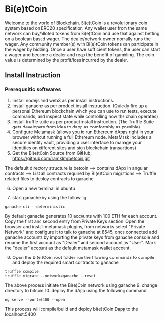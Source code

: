 # Bi(e)tCoin #
Welcome to the world of Blockchain. Bi(e)tCoin is a revolutionary coin system based on ERC20 specification. Any wallet user from the same network can buy/alloted tokens from Bi(e)tCoin and use that against betting on a boolean based wager. The dealer/network owner nomally runs the wager. Any community member(s) with Bi(e)tCoin tokens can participate in the wager by bidding. Once a user have  sufficient tokens, the user can start a wager and become a dealer and reap the benefit of gambling. The coin value is determined by the profit/loss incurred by the dealer.
## Install Instruction ##

 ### Prerequsitic softwares ###
1. Install nodejs and web3 as per install instructions.
2. Install ganache as per product install instruction. (Quickly fire up a personal Ethereum blockchain which you can use to run tests, execute commands, and inspect state while controlling how the chain operates)
3. Install truffle suite as per product install instruction. (The Truffle Suite gets developers from idea to dapp as comfortably as possible)
4. Configure Metamask (allows you to run Ethereum dApps right in your browser without running a full Ethereum node. MetaMask includes a secure identity vault, providing a user interface to manage your identities on different sites and sign blockchain transactions)
5. Get the Bi(e)tCoin Source from GitHub, https://github.com/ramklm/betcoin.git

The default directory structure is
        betcoin        ==> contains dApp in angular
	contracts      ==> List all contracts required by Bi(e)tCoin
	migrations     ==> Truffle related files to deploy contracts to ganache

6. Open a new terminal in ubuntu

7. start ganache by using the following
```
ganache-cli --deterministic
```
By default ganache generates 10 accounts with 100 ETH for each account. Copy the first and second entry  from Private Keys section.
Open the browser and install metamask plugins, from networks select "Private Network" and configure it to talk to ganache at 8545, once connected add ganache accounts by importing the private keys from ganache console and rename the first account as "Dealer" and second account as "User". Mark the "dealer" account as the default metamask wallet account.

8. Open the Bi(e)tCoin root folder 
run the fllowing commands to compile and deploy the required smart contracts to ganache
```
truffle compile
truffle migrate --network=ganache --reset
```
The above process initiate the Bi(e)Coin network  using ganache
9. change directory to bitcoin
10. deploy the dApp using the following command
```
ng serve --port=5400 --open
```
This process will compile/build and deploy bi(e)tCoin Dapp to the localhost:5400


